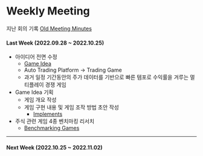 # Weekly Meeting

지난 회의 기록
[Old Meeting Minutes](Doc/Old_Meeting_Minutes.md)

#### Last Week (2022.09.28 ~ 2022.10.25)

- 아이디어 전면 수정
  + [Game Idea](Doc/Game_Idea.md)
  + Auto Trading Platform &rarr; Trading Game
  + 과거 일정 기간동안의 주가 데이터를 기반으로 빠른 템포로 수익률을 겨루는 멀티플레이 경쟁 게임
- Game Idea 기획
  + 게임 개요 작성
  + 게임 구현 내용 및 게임 조작 방법 초안 작성
    * [Implements](Doc/Implements.md)
- 주식 관련 게임 4종 벤치마킹 리서치
  - [Benchmarking Games](Doc/Benchmarks.md)

---


#### Next Week (2022.10.25 ~ 2022.11.02)

